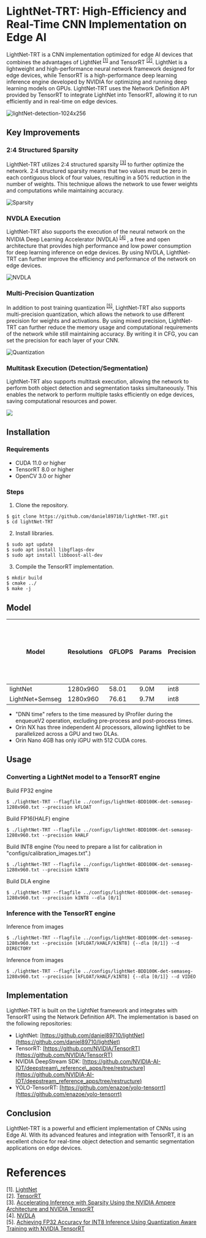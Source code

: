 # LightNet-TRT: High-Efficiency and Real-Time CNN Implementation on Edge AI

LightNet-TRT is a CNN implementation optimized for edge AI devices that combines the advantages of LightNet <sup>[[1]](#references)</sup> and TensorRT <sup>[[2]](#references)</sup>. LightNet is a lightweight and high-performance neural network framework designed for edge devices, while TensorRT is a high-performance deep learning inference engine developed by NVIDIA for optimizing and running deep learning models on GPUs. LightNet-TRT uses the Network Definition API provided by TensorRT to integrate LightNet into TensorRT, allowing it to run efficiently and in real-time on edge devices.

![lightNet-detection-1024x256](https://user-images.githubusercontent.com/43815838/227718872-b9dfdb7b-4d3c-45ce-b1d9-585a99380434.gif)


## Key Improvements

### 2:4 Structured Sparsity

LightNet-TRT utilizes 2:4 structured sparsity <sup>[[3]](#references)</sup>  to further optimize the network. 2:4 structured sparsity means that two values must be zero in each contiguous block of four values, resulting in a 50% reduction in the number of weights. This technique allows the network to use fewer weights and computations while maintaining accuracy.

![Sparsity](https://developer-blogs.nvidia.com/ja-jp/wp-content/uploads/sites/6/2022/06/2-4-structured-sparse-matrix.png "sparsity")

### NVDLA Execution

LightNet-TRT also supports the execution of the neural network on the NVIDIA Deep Learning Accelerator (NVDLA) <sup>[[4]](#references)</sup> , a free and open architecture that provides high performance and low power consumption for deep learning inference on edge devices. By using NVDLA, LightNet-TRT can further improve the efficiency and performance of the network on edge devices.

![NVDLA](https://i0.wp.com/techgrabyte.com/wp-content/uploads/2019/09/Nvidia-Open-Source-Its-Deep-Learning-Inference-Compiler-NVDLA-2.png?w=768&ssl=1 "NVDLA")


### Multi-Precision Quantization

In addition to post training quantization <sup>[[5]](#references)</sup>, LightNet-TRT also supports multi-precision quantization, which allows the network to use different precision for weights and activations. By using mixed precision, LightNet-TRT can further reduce the memory usage and computational requirements of the network while still maintaining accuracy. By writing it in CFG, you can set the precision for each layer of your CNN.

![Quantization](https://developer-blogs.nvidia.com/wp-content/uploads/2021/07/qat-training-precision.png "Quantization")



### Multitask Execution (Detection/Segmentation)

LightNet-TRT also supports multitask execution, allowing the network to perform both object detection and segmentation tasks simultaneously. This enables the network to perform multiple tasks efficiently on edge devices, saving computational resources and power.

[![](https://img.youtube.com/vi/TmlW-b_t3sQ/0.jpg)](https://www.youtube.com/watch?v=TmlW-b_t3sQ)

## Installation

### Requirements

-   CUDA 11.0 or higher
-   TensorRT 8.0 or higher
-   OpenCV 3.0 or higher

### Steps

1.  Clone the repository.
    
```shell
$ git clone https://github.com/daniel89710/lightNet-TRT.git
$ cd lightNet-TRT
```
	
2.  Install libraries.
						    
```shell
$ sudo apt update
$ sudo apt install libgflags-dev
$ sudo apt install libboost-all-dev
```
										    
3.  Compile the TensorRT implementation.
											    
```shell
$ mkdir build
$ cmake ../
$ make -j
```

## Model	
| Model | Resolutions | GFLOPS | Params | Precision | Sparsity | DNN time on RTX3080 | DNN time on Jetson Orin NX 16GB GPU | DNN time on Jetson Orin NX 16GB DLA| DNN time on Jetson Orin Nano 4GB GPU | cfg | weights |
|---|---|---|---|---|---|---|---|---|---|---|---|
| lightNet | 1280x960 | 58.01 | 9.0M | int8 | 49.8% | 1.3ms | 7.6ms | 14.2ms | 14.9ms | [github](https://github.com/daniel89710/lightNet/blob/master/cfg/lightNet-BDD100K-1280x960.cfg) |[GoogleDrive](https://drive.google.com/file/d/1qTBQ0BkIYqcyu1BwC54_Z9T1_b702HKf/view?usp=sharing) |
| LightNet+Semseg | 1280x960 | 76.61 | 9.7M | int8 | 49.8% | 2.06ms | 15.3ms | 23.2ms | 26.2m | [github](https://github.com/daniel89710/lightNet-TRT/blob/main/configs/lightNet-BDD100K-det-semaseg-1280x960.cfg) | [GoogleDrive](https://drive.google.com/file/d/1ttdVtlDiPun13EQCB4Nyls3Q8w5aXg1i/view?usp=sharing)|
 	
 * "DNN time" refers to the time measured by IProfiler during the enqueueV2 operation, excluding pre-process and post-process times.
 * Orin NX has three independent AI processors, allowing lightNet to be parallelized across a GPU and two DLAs.																
 * Orin Nano 4GB has only iGPU with 512 CUDA cores.
## Usage

### Converting a LightNet model to a TensorRT engine
						
Build FP32 engine
```shell
$ ./lightNet-TRT --flagfile ../configs/lightNet-BDD100K-det-semaseg-1280x960.txt --precision kFLOAT
```

Build FP16(HALF) engine
```shell
$ ./lightNet-TRT --flagfile ../configs/lightNet-BDD100K-det-semaseg-1280x960.txt --precision kHALF
```

Build INT8 engine 
(You need to prepare a list for calibration in "configs/calibration_images.txt".)
```shell
$ ./lightNet-TRT --flagfile ../configs/lightNet-BDD100K-det-semaseg-1280x960.txt --precision kINT8
```

Build DLA engine 
```shell
$ ./lightNet-TRT --flagfile ../configs/lightNet-BDD100K-det-semaseg-1280x960.txt --precision kINT8 --dla [0/1]
```

### Inference with the TensorRT engine

Inference from images
```shell
$ ./lightNet-TRT --flagfile ../configs/lightNet-BDD100K-det-semaseg-1280x960.txt --precision [kFLOAT/kHALF/kINT8] {--dla [0/1]} --d DIRECTORY
```

Inference from images
```shell
$ ./lightNet-TRT --flagfile ../configs/lightNet-BDD100K-det-semaseg-1280x960.txt --precision [kFLOAT/kHALF/kINT8] {--dla [0/1]} --d VIDEO
```

## Implementation

LightNet-TRT is built on the LightNet framework and integrates with TensorRT using the Network Definition API. The implementation is based on the following repositories:

-   LightNet: [https://github.com/daniel89710/lightNet](https://github.com/daniel89710/lightNet)
-   TensorRT: [https://github.com/NVIDIA/TensorRT](https://github.com/NVIDIA/TensorRT)
-   NVIDIA DeepStream SDK: [https://github.com/NVIDIA-AI-IOT/deepstream\_reference\_apps/tree/restructure](https://github.com/NVIDIA-AI-IOT/deepstream_reference_apps/tree/restructure)
-   YOLO-TensorRT: [https://github.com/enazoe/yolo-tensorrt](https://github.com/enazoe/yolo-tensorrt)

## Conclusion

LightNet-TRT is a powerful and efficient implementation of CNNs using Edge AI. With its advanced features and integration with TensorRT, it is an excellent choice for real-time object detection and semantic segmentation applications on edge devices.

# References
[1]. [LightNet](https://github.com/daniel89710/lightNet)  
[2]. [TensorRT](https://developer.nvidia.com/tensorrt)  
[3]. [Accelerating Inference with Sparsity Using the NVIDIA Ampere Architecture and NVIDIA TensorRT](https://developer.nvidia.com/blog/accelerating-inference-with-sparsity-using-ampere-and-tensorrt/)  
[4]. [NVDLA](http://nvdla.org/)  
[5]. [Achieving FP32 Accuracy for INT8 Inference Using Quantization Aware Training with NVIDIA TensorRT](https://developer.nvidia.com/blog/achieving-fp32-accuracy-for-int8-inference-using-quantization-aware-training-with-tensorrt/)  


